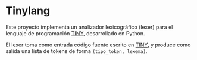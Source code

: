 # Tinylang

Este proyecto implementa un analizador lexicográfico (lexer) para el lenguaje de programación [TINY](docs/tiny.md), desarrollado en Python.

El lexer toma como entrada código fuente escrito en [TINY](docs/tiny.md), y produce como salida una lista de tokens de forma `(tipo_token, lexema)`.
